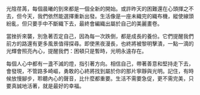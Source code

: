 光陰荏苒，每個晨曦的到來都是一個全新的開始。或許昨天的困難還在心頭揮之不去，但今天，我們依然能選擇重新出發。生活像是一座未織完的織布機，縱使線頭紛亂，但只要手中不斷織下去，最終會編織出屬於自己的美麗畫卷。

當挫折來襲，別急著否定自己，因為每一次跌倒，都是成長的養份。它們提醒我們前方的路還有更多風景值得探尋。即使黑夜漫長，也終將被黎明擊潰，一點一滴的光輝會照亮內心，提醒我們：困頓只是暫時，光明永遠存在。

每個人心中都有一盞不滅的燈，指引著方向。相信自己，帶著善意和堅持走下去，會發現，不管路多崎嶇，勇敢的心終將找到屬於你的那片寧靜與光明。記住，有時候放慢腳步，聆聽內心的聲音，比什麼都重要。生活不需要急促，更不需完美，只要真誠地活著，就是最好的幸福。